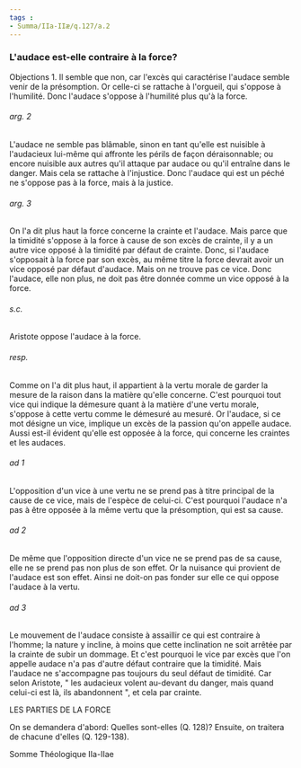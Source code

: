 ```yaml
---
tags : 
- Summa/IIa-IIæ/q.127/a.2
---
```


### L'audace est-elle contraire à la force?

Objections 1. Il semble que non, car l'excès qui caractérise l'audace semble venir de la présomption. Or celle-ci se rattache à l'orgueil, qui s'oppose à l'humilité. Donc l'audace s'oppose à l'humilité plus qu'à la force. 

###### arg. 2
L'audace ne semble pas blâmable, sinon en tant qu'elle est nuisible à l'audacieux lui-même qui affronte les périls de façon déraisonnable; ou encore nuisible aux autres qu'il attaque par audace ou qu'il entraîne dans le danger. Mais cela se rattache à l'injustice. Donc l'audace qui est un péché ne s'oppose pas à la force, mais à la justice. 

###### arg. 3
On l'a dit plus haut la force concerne la crainte et l'audace. Mais parce que la timidité s'oppose à la force à cause de son excès de crainte, il y a un autre vice opposé à la timidité par défaut de crainte. Donc, si l'audace s'opposait à la force par son excès, au même titre la force devrait avoir un vice opposé par défaut d'audace. Mais on ne trouve pas ce vice. Donc l'audace, elle non plus, ne doit pas être donnée comme un vice opposé à la force. 

###### s.c.
Aristote oppose l'audace à la force. 

###### resp.
Comme on l'a dit plus haut, il appartient à la vertu morale de garder la mesure de la raison dans la matière qu'elle concerne. C'est pourquoi tout vice qui indique la démesure quant à la matière d'une vertu morale, s'oppose à cette vertu comme le démesuré au mesuré. Or l'audace, si ce mot désigne un vice, implique un excès de la passion qu'on appelle audace. Aussi est-il évident qu'elle est opposée à la force, qui concerne les craintes et les audaces. 

###### ad 1
L'opposition d'un vice à une vertu ne se prend pas à titre principal de la cause de ce vice, mais de l'espèce de celui-ci. C'est pourquoi l'audace n'a pas à être opposée à la même vertu que la présomption, qui est sa cause. 

###### ad 2
De même que l'opposition directe d'un vice ne se prend pas de sa cause, elle ne se prend pas non plus de son effet. Or la nuisance qui provient de l'audace est son effet. Ainsi ne doit-on pas fonder sur elle ce qui oppose l'audace à la vertu. 

###### ad 3
Le mouvement de l'audace consiste à assaillir ce qui est contraire à l'homme; la nature y incline, à moins que cette inclination ne soit arrêtée par la crainte de subir un dommage. Et c'est pourquoi le vice par excès que l'on appelle audace n'a pas d'autre défaut contraire que la timidité. Mais l'audace ne s'accompagne pas toujours du seul défaut de timidité. Car selon Aristote, " les audacieux volent au-devant du danger, mais quand celui-ci est là, ils abandonnent ", et cela par crainte. 

LES PARTIES DE LA FORCE 

On se demandera d'abord: Quelles sont-elles (Q. 128)? Ensuite, on traitera de chacune d'elles (Q. 129-138). 

Somme Théologique IIa-IIae 

